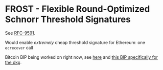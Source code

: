 # FROST - Flexible Round-Optimized Schnorr Threshold Signatures

See [RFC-9591](https://www.rfc-editor.org/rfc/rfc9591.html).

Would enable _extremely_ cheap threshold signature for Ethereum: one `ecrecover` call

Bitcoin BIP being worked on right now, see [here](https://github.com/siv2r/bip-frost-signing) and [this BIP specifically for the dkg](https://github.com/BlockstreamResearch/bip-frost-dkg).
